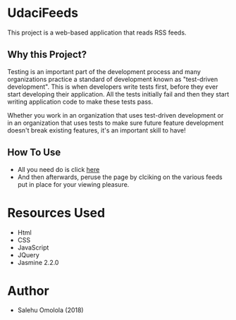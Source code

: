 # UdaciFeeds
This project is a web-based application that reads RSS feeds. 

## Why this Project?

Testing is an important part of the development process and many organizations practice a standard of development known as "test-driven development". This is when developers write tests first, before they ever start developing their application. All the tests initially fail and then they start writing application code to make these tests pass.

Whether you work in an organization that uses test-driven development or in an organization that uses tests to make sure future feature development doesn't break existing features, it's an important skill to have!

## How To Use
- All you need do is click [here](https://lorlah.github.io/Feedreader/index.html#)
- And then afterwards, peruse the page by clciking on the various feeds put in place for your viewing pleasure.

# Resources Used
- Html
- CSS
- JavaScript
- JQuery
- Jasmine 2.2.0

# Author

- Salehu Omolola (2018)
